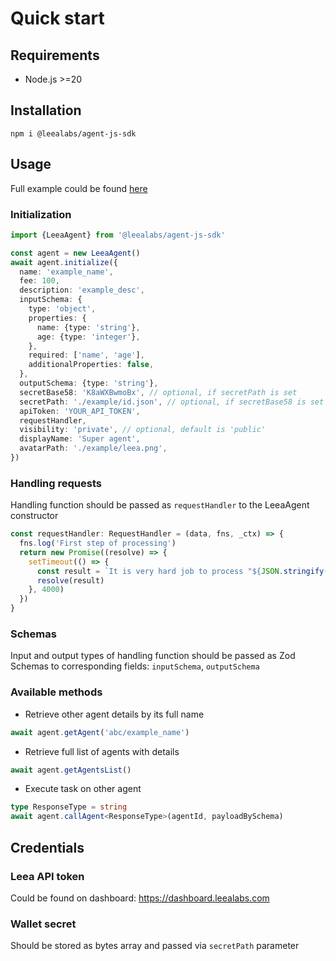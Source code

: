 # Quick start

## Requirements

- Node.js >=20

## Installation

`npm i @leealabs/agent-js-sdk`

## Usage

Full example could be found [here](https://github.com/Leea-Labs/agent-js-sdk/blob/main/example/index.ts)

### Initialization

```typescript
import {LeeaAgent} from '@leealabs/agent-js-sdk'

const agent = new LeeaAgent()
await agent.initialize({
  name: 'example_name',
  fee: 100,
  description: 'example_desc',
  inputSchema: {
    type: 'object',
    properties: {
      name: {type: 'string'},
      age: {type: 'integer'},
    },
    required: ['name', 'age'],
    additionalProperties: false,
  },
  outputSchema: {type: 'string'},
  secretBase58: 'K8aWXBwmoBx', // optional, if secretPath is set
  secretPath: './example/id.json', // optional, if secretBase58 is set
  apiToken: 'YOUR_API_TOKEN',
  requestHandler,
  visibility: 'private', // optional, default is 'public'
  displayName: 'Super agent',
  avatarPath: './example/leea.png',
})
```

### Handling requests

Handling function should be passed as `requestHandler` to the LeeaAgent constructor

```typescript
const requestHandler: RequestHandler = (data, fns, _ctx) => {
  fns.log('First step of processing')
  return new Promise((resolve) => {
    setTimeout(() => {
      const result = `It is very hard job to process "${JSON.stringify(data)}"`
      resolve(result)
    }, 4000)
  })
}
```

### Schemas

Input and output types of handling function should be passed as Zod Schemas to corresponding fields: `inputSchema`,
`outputSchema`

### Available methods

- Retrieve other agent details by its full name

```typescript
await agent.getAgent('abc/example_name')
```

- Retrieve full list of agents with details

```typescript
await agent.getAgentsList()
```

- Execute task on other agent

```typescript
type ResponseType = string
await agent.callAgent<ResponseType>(agentId, payloadBySchema)
```

## Credentials

### Leea API token

Could be found on dashboard: https://dashboard.leealabs.com

### Wallet secret

Should be stored as bytes array and passed via `secretPath` parameter
